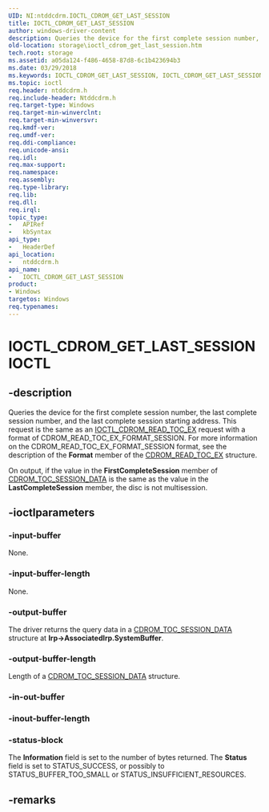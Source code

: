 ```yaml
---
UID: NI:ntddcdrm.IOCTL_CDROM_GET_LAST_SESSION
title: IOCTL_CDROM_GET_LAST_SESSION
author: windows-driver-content
description: Queries the device for the first complete session number, the last complete session number, and the last complete session starting address.
old-location: storage\ioctl_cdrom_get_last_session.htm
tech.root: storage
ms.assetid: a05da124-f486-4658-87d8-6c1b423694b3
ms.date: 03/29/2018
ms.keywords: IOCTL_CDROM_GET_LAST_SESSION, IOCTL_CDROM_GET_LAST_SESSION control, IOCTL_CDROM_GET_LAST_SESSION control code [Storage Devices], k307_f2597708-18cf-4f97-87f8-2d1c2e9a75ea.xml, ntddcdrm/IOCTL_CDROM_GET_LAST_SESSION, storage.ioctl_cdrom_get_last_session
ms.topic: ioctl
req.header: ntddcdrm.h
req.include-header: Ntddcdrm.h
req.target-type: Windows
req.target-min-winverclnt: 
req.target-min-winversvr: 
req.kmdf-ver: 
req.umdf-ver: 
req.ddi-compliance: 
req.unicode-ansi: 
req.idl: 
req.max-support: 
req.namespace: 
req.assembly: 
req.type-library: 
req.lib: 
req.dll: 
req.irql: 
topic_type:
-	APIRef
-	kbSyntax
api_type:
-	HeaderDef
api_location:
-	ntddcdrm.h
api_name:
-	IOCTL_CDROM_GET_LAST_SESSION
product:
- Windows
targetos: Windows
req.typenames: 
---
```


# IOCTL_CDROM_GET_LAST_SESSION IOCTL


## -description


Queries the device for the first complete session number, the last complete session number, and the last complete session starting address. This request is the same as an <a href="https://msdn.microsoft.com/library/windows/hardware/ff559367">IOCTL_CDROM_READ_TOC_EX</a> request with a format of CDROM_READ_TOC_EX_FORMAT_SESSION. For more information on the CDROM_READ_TOC_EX_FORMAT_SESSION format, see the description of the <b>Format</b> member of the <a href="https://msdn.microsoft.com/library/windows/hardware/ff551366">CDROM_READ_TOC_EX</a> structure.

On output, if the value in the <b>FirstCompleteSession</b> member of <a href="https://msdn.microsoft.com/library/windows/hardware/ff551389">CDROM_TOC_SESSION_DATA</a> is  the same as the value in the <b>LastCompleteSession</b> member, the disc is not multisession. 


## -ioctlparameters




### -input-buffer

None.


### -input-buffer-length

None.


### -output-buffer

The driver returns the query data in a <a href="https://msdn.microsoft.com/library/windows/hardware/ff551389">CDROM_TOC_SESSION_DATA</a> structure at <b>Irp-&gt;AssociatedIrp.SystemBuffer</b>. 


### -output-buffer-length

Length of a <a href="https://msdn.microsoft.com/library/windows/hardware/ff551389">CDROM_TOC_SESSION_DATA</a> structure.


### -in-out-buffer








### -inout-buffer-length








### -status-block

The <b>Information</b> field is set to the number of bytes returned. The <b>Status</b> field is set to STATUS_SUCCESS, or possibly to STATUS_BUFFER_TOO_SMALL or STATUS_INSUFFICIENT_RESOURCES.


## -remarks
